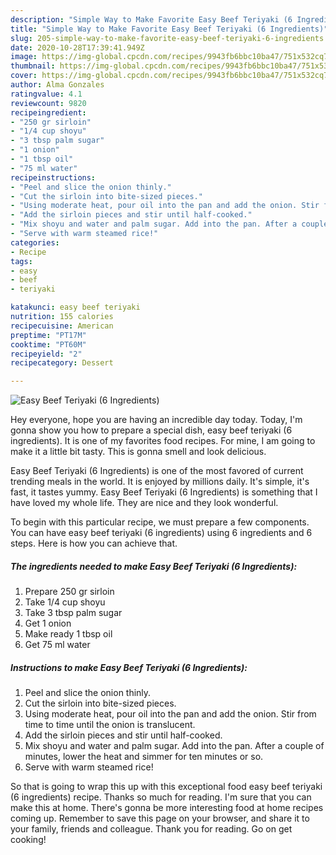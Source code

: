 ```yaml
---
description: "Simple Way to Make Favorite Easy Beef Teriyaki (6 Ingredients)"
title: "Simple Way to Make Favorite Easy Beef Teriyaki (6 Ingredients)"
slug: 205-simple-way-to-make-favorite-easy-beef-teriyaki-6-ingredients
date: 2020-10-28T17:39:41.949Z
image: https://img-global.cpcdn.com/recipes/9943fb6bbc10ba47/751x532cq70/easy-beef-teriyaki-6-ingredients-recipe-main-photo.jpg
thumbnail: https://img-global.cpcdn.com/recipes/9943fb6bbc10ba47/751x532cq70/easy-beef-teriyaki-6-ingredients-recipe-main-photo.jpg
cover: https://img-global.cpcdn.com/recipes/9943fb6bbc10ba47/751x532cq70/easy-beef-teriyaki-6-ingredients-recipe-main-photo.jpg
author: Alma Gonzales
ratingvalue: 4.1
reviewcount: 9820
recipeingredient:
- "250 gr sirloin"
- "1/4 cup shoyu"
- "3 tbsp palm sugar"
- "1 onion"
- "1 tbsp oil"
- "75 ml water"
recipeinstructions:
- "Peel and slice the onion thinly."
- "Cut the sirloin into bite-sized pieces."
- "Using moderate heat, pour oil into the pan and add the onion. Stir from time to time until the onion is translucent."
- "Add the sirloin pieces and stir until half-cooked."
- "Mix shoyu and water and palm sugar. Add into the pan. After a couple of minutes, lower the heat and simmer for ten minutes or so."
- "Serve with warm steamed rice!"
categories:
- Recipe
tags:
- easy
- beef
- teriyaki

katakunci: easy beef teriyaki 
nutrition: 155 calories
recipecuisine: American
preptime: "PT17M"
cooktime: "PT60M"
recipeyield: "2"
recipecategory: Dessert

---
```



![Easy Beef Teriyaki (6 Ingredients)](https://img-global.cpcdn.com/recipes/9943fb6bbc10ba47/751x532cq70/easy-beef-teriyaki-6-ingredients-recipe-main-photo.jpg)

Hey everyone, hope you are having an incredible day today. Today, I'm gonna show you how to prepare a special dish, easy beef teriyaki (6 ingredients). It is one of my favorites food recipes. For mine, I am going to make it a little bit tasty. This is gonna smell and look delicious.

Easy Beef Teriyaki (6 Ingredients) is one of the most favored of current trending meals in the world. It is enjoyed by millions daily. It's simple, it's fast, it tastes yummy. Easy Beef Teriyaki (6 Ingredients) is something that I have loved my whole life. They are nice and they look wonderful.




To begin with this particular recipe, we must prepare a few components. You can have easy beef teriyaki (6 ingredients) using 6 ingredients and 6 steps. Here is how you can achieve that.

<!--inarticleads1-->

##### The ingredients needed to make Easy Beef Teriyaki (6 Ingredients):

1. Prepare 250 gr sirloin
1. Take 1/4 cup shoyu
1. Take 3 tbsp palm sugar
1. Get 1 onion
1. Make ready 1 tbsp oil
1. Get 75 ml water




<!--inarticleads2-->

##### Instructions to make Easy Beef Teriyaki (6 Ingredients):

1. Peel and slice the onion thinly.
1. Cut the sirloin into bite-sized pieces.
1. Using moderate heat, pour oil into the pan and add the onion. Stir from time to time until the onion is translucent.
1. Add the sirloin pieces and stir until half-cooked.
1. Mix shoyu and water and palm sugar. Add into the pan. After a couple of minutes, lower the heat and simmer for ten minutes or so.
1. Serve with warm steamed rice!




So that is going to wrap this up with this exceptional food easy beef teriyaki (6 ingredients) recipe. Thanks so much for reading. I'm sure that you can make this at home. There's gonna be more interesting food at home recipes coming up. Remember to save this page on your browser, and share it to your family, friends and colleague. Thank you for reading. Go on get cooking!
